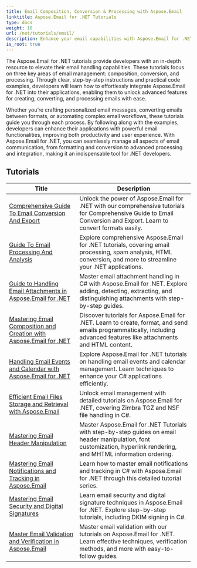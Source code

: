 ```yaml
---
title: Email Composition, Conversion & Processing with Aspose.Email 
linktitle: Aspose.Email for .NET Tutorials
type: docs
weight: 10
url: /net/tutorials/email/
description: Enhance your email capabilities with Aspose.Email for .NET tutorials. Learn how to compose, convert, and process emails for advanced email management.
is_root: true
---
```


The Aspose.Email for .NET tutorials provide developers with an in-depth resource to elevate their email handling capabilities. These tutorials focus on three key areas of email management: composition, conversion, and processing. Through clear, step-by-step instructions and practical code examples, developers will learn how to effortlessly integrate Aspose.Email for .NET into their applications, enabling them to unlock advanced features for creating, converting, and processing emails with ease.

Whether you’re crafting personalized email messages, converting emails between formats, or automating complex email workflows, these tutorials guide you through each process. By following along with the examples, developers can enhance their applications with powerful email functionalities, improving both productivity and user experience. With Aspose.Email for .NET, you can seamlessly manage all aspects of email communication, from formatting and conversion to advanced processing and integration, making it an indispensable tool for .NET developers.

## Tutorials
| Title | Description |
| --- | --- | 
| [Comprehensive Guide To Email Conversion And Export](./comprehensive-guide-to-email-conversion-and-export/) | Unlock the power of Aspose.Email for .NET with our comprehensive tutorials for Comprehensive Guide to Email Conversion and Export. Learn to convert formats easily. |
| [Guide To Email Processing And Analysis](./guide-to-email-processing-and-analysis/) | Explore comprehensive Aspose.Email for .NET tutorials, covering email processing, spam analysis, HTML conversion, and more to streamline your .NET applications. | 
| [Guide to Handling Email Attachments in Aspose.Email for .NET](./handling-email-attachments/) | Master email attachment handling in C# with Aspose.Email for .NET. Explore adding, detecting, extracting, and distinguishing attachments with step-by-step guides. |
| [Mastering Email Composition and Creation with Aspose.Email for .NET](./mastering-email-composition-and-creation/) | Discover tutorials for Aspose.Email for .NET. Learn to create, format, and send emails programmatically, including advanced features like attachments and HTML content. |
| [Handling Email Events and Calendar with Aspose.Email for .NET](./handling-email-events-and-calendar/) | Explore Aspose.Email for .NET tutorials on handling email events and calendar management. Learn techniques to enhance your C# applications efficiently. |
| [Efficient Email Files Storage and Retrieval with Aspose.Email](./email-files-storage-and-retrieval/) | Unlock email management with detailed tutorials on Aspose.Email for .NET, covering Zimbra TGZ and NSF file handling in C#. |
| [Mastering Email Header Manipulation](./mastering-email-header-manipulation/) | Master Aspose.Email for .NET Tutorials with step-by-step guides on email header manipulation, font customization, hyperlink rendering, and MHTML information ordering. |
| [Mastering Email Notifications and Tracking in Aspose.Email](./mastering-email-notifications-and-tracking/) | Learn how to master email notifications and tracking in C# with Aspose.Email for .NET through this detailed tutorial series. |
| [Mastering Email Security and Digital Signatures](./mastering-email-security-and-signatures/) | Learn email security and digital signature techniques in Aspose.Email for .NET. Explore step-by-step tutorials, including DKIM signing in C#. |
| [Master Email Validation and Verification in Aspose.Email](./master-email-validation-and-verification/) | Master email validation with our tutorials on Aspose.Email for .NET. Learn effective techniques, verification methods, and more with easy-to-follow guides. |

